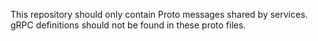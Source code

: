 This repository should only contain Proto messages shared by services. gRPC definitions should not be found in these proto files.
